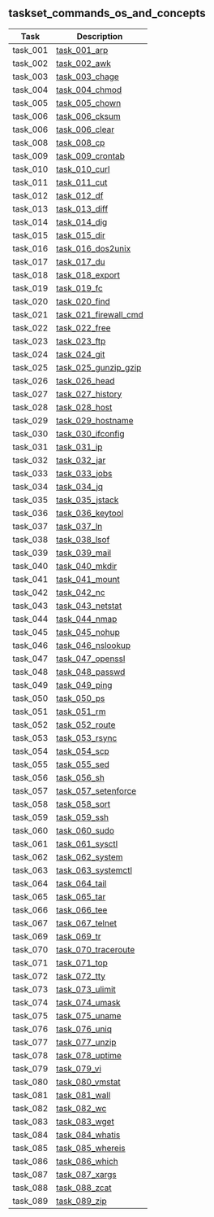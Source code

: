 ## taskset_commands_os_and_concepts

| Task | Description |
| --- | --- |
| task_001 |   [task_001_arp](home/os_and_concepts/commands/taskset_commands_os_and_concepts/task_001_arp) |
| task_002 |   [task_002_awk](home/os_and_concepts/commands/taskset_commands_os_and_concepts/task_002_awk) |
| task_003 |   [task_003_chage](home/os_and_concepts/commands/taskset_commands_os_and_concepts/task_003_chage) |
| task_004 |   [task_004_chmod](home/os_and_concepts/commands/taskset_commands_os_and_concepts/task_004_chmod) |
| task_005 |   [task_005_chown](home/os_and_concepts/commands/taskset_commands_os_and_concepts/task_005_chown) |
| task_006 |   [task_006_cksum](home/os_and_concepts/commands/taskset_commands_os_and_concepts/task_006_cksum) |
| task_006 |   [task_006_clear](home/os_and_concepts/commands/taskset_commands_os_and_concepts/task_006_clear) |
| task_008 |   [task_008_cp](home/os_and_concepts/commands/taskset_commands_os_and_concepts/task_008_cp) |
| task_009 |   [task_009_crontab](home/os_and_concepts/commands/taskset_commands_os_and_concepts/task_009_crontab) |
| task_010 |   [task_010_curl](home/os_and_concepts/commands/taskset_commands_os_and_concepts/task_010_curl) |
| task_011 |   [task_011_cut](home/os_and_concepts/commands/taskset_commands_os_and_concepts/task_011_cut) |
| task_012 |   [task_012_df](home/os_and_concepts/commands/taskset_commands_os_and_concepts/task_012_df) |
| task_013 |   [task_013_diff](home/os_and_concepts/commands/taskset_commands_os_and_concepts/task_013_diff) |
| task_014 |   [task_014_dig](home/os_and_concepts/commands/taskset_commands_os_and_concepts/task_014_dig) |
| task_015 |   [task_015_dir](home/os_and_concepts/commands/taskset_commands_os_and_concepts/task_015_dir) |
| task_016 |   [task_016_dos2unix](home/os_and_concepts/commands/taskset_commands_os_and_concepts/task_016_dos2unix) |
| task_017 |   [task_017_du](home/os_and_concepts/commands/taskset_commands_os_and_concepts/task_017_du) |
| task_018 |   [task_018_export](home/os_and_concepts/commands/taskset_commands_os_and_concepts/task_018_export) |
| task_019 |   [task_019_fc](home/os_and_concepts/commands/taskset_commands_os_and_concepts/task_019_fc) |
| task_020 |   [task_020_find](home/os_and_concepts/commands/taskset_commands_os_and_concepts/task_020_find) |
| task_021 |   [task_021_firewall_cmd](home/os_and_concepts/commands/taskset_commands_os_and_concepts/task_021_firewall_cmd) |
| task_022 |   [task_022_free](home/os_and_concepts/commands/taskset_commands_os_and_concepts/task_022_free) |
| task_023 |   [task_023_ftp](home/os_and_concepts/commands/taskset_commands_os_and_concepts/task_023_ftp) |
| task_024 |   [task_024_git](home/os_and_concepts/commands/taskset_commands_os_and_concepts/task_024_git) |
| task_025 |   [task_025_gunzip_gzip](home/os_and_concepts/commands/taskset_commands_os_and_concepts/task_025_gunzip_gzip) |
| task_026 |   [task_026_head](home/os_and_concepts/commands/taskset_commands_os_and_concepts/task_026_head) |
| task_027 |   [task_027_history](home/os_and_concepts/commands/taskset_commands_os_and_concepts/task_027_history) |
| task_028 |   [task_028_host](home/os_and_concepts/commands/taskset_commands_os_and_concepts/task_028_host) |
| task_029 |   [task_029_hostname](home/os_and_concepts/commands/taskset_commands_os_and_concepts/task_029_hostname) |
| task_030 |   [task_030_ifconfig](home/os_and_concepts/commands/taskset_commands_os_and_concepts/task_030_ifconfig) |
| task_031 |   [task_031_ip](home/os_and_concepts/commands/taskset_commands_os_and_concepts/task_031_ip) |
| task_032 |   [task_032_jar](home/os_and_concepts/commands/taskset_commands_os_and_concepts/task_032_jar) |
| task_033 |   [task_033_jobs](home/os_and_concepts/commands/taskset_commands_os_and_concepts/task_033_jobs) |
| task_034 |   [task_034_jq](home/os_and_concepts/commands/taskset_commands_os_and_concepts/task_034_jq) |
| task_035 |   [task_035_jstack](home/os_and_concepts/commands/taskset_commands_os_and_concepts/task_035_jstack) |
| task_036 |   [task_036_keytool](home/os_and_concepts/commands/taskset_commands_os_and_concepts/task_036_keytool) |
| task_037 |   [task_037_ln](home/os_and_concepts/commands/taskset_commands_os_and_concepts/task_037_ln) |
| task_038 |   [task_038_lsof](home/os_and_concepts/commands/taskset_commands_os_and_concepts/task_038_lsof) |
| task_039 |   [task_039_mail](home/os_and_concepts/commands/taskset_commands_os_and_concepts/task_039_mail) |
| task_040 |   [task_040_mkdir](home/os_and_concepts/commands/taskset_commands_os_and_concepts/task_040_mkdir) |
| task_041 |   [task_041_mount](home/os_and_concepts/commands/taskset_commands_os_and_concepts/task_041_mount) |
| task_042 |   [task_042_nc](home/os_and_concepts/commands/taskset_commands_os_and_concepts/task_042_nc) |
| task_043 |   [task_043_netstat](home/os_and_concepts/commands/taskset_commands_os_and_concepts/task_043_netstat) |
| task_044 |   [task_044_nmap](home/os_and_concepts/commands/taskset_commands_os_and_concepts/task_044_nmap) |
| task_045 |   [task_045_nohup](home/os_and_concepts/commands/taskset_commands_os_and_concepts/task_045_nohup) |
| task_046 |   [task_046_nslookup](home/os_and_concepts/commands/taskset_commands_os_and_concepts/task_046_nslookup) |
| task_047 |   [task_047_openssl](home/os_and_concepts/commands/taskset_commands_os_and_concepts/task_047_openssl) |
| task_048 |   [task_048_passwd](home/os_and_concepts/commands/taskset_commands_os_and_concepts/task_048_passwd) |
| task_049 |   [task_049_ping](home/os_and_concepts/commands/taskset_commands_os_and_concepts/task_049_ping) |
| task_050 |   [task_050_ps](home/os_and_concepts/commands/taskset_commands_os_and_concepts/task_050_ps) |
| task_051 |   [task_051_rm](home/os_and_concepts/commands/taskset_commands_os_and_concepts/task_051_rm) |
| task_052 |   [task_052_route](home/os_and_concepts/commands/taskset_commands_os_and_concepts/task_052_route) |
| task_053 |   [task_053_rsync](home/os_and_concepts/commands/taskset_commands_os_and_concepts/task_053_rsync) |
| task_054 |   [task_054_scp](home/os_and_concepts/commands/taskset_commands_os_and_concepts/task_054_scp) |
| task_055 |   [task_055_sed](home/os_and_concepts/commands/taskset_commands_os_and_concepts/task_055_sed) |
| task_056 |   [task_056_sh](home/os_and_concepts/commands/taskset_commands_os_and_concepts/task_056_sh) |
| task_057 |   [task_057_setenforce](home/os_and_concepts/commands/taskset_commands_os_and_concepts/task_057_setenforce) |
| task_058 |   [task_058_sort](home/os_and_concepts/commands/taskset_commands_os_and_concepts/task_058_sort) |
| task_059 |   [task_059_ssh](home/os_and_concepts/commands/taskset_commands_os_and_concepts/task_059_ssh) |
| task_060 |   [task_060_sudo](home/os_and_concepts/commands/taskset_commands_os_and_concepts/task_060_sudo) |
| task_061 |   [task_061_sysctl](home/os_and_concepts/commands/taskset_commands_os_and_concepts/task_061_sysctl) |
| task_062 |   [task_062_system](home/os_and_concepts/commands/taskset_commands_os_and_concepts/task_062_system) |
| task_063 |   [task_063_systemctl](home/os_and_concepts/commands/taskset_commands_os_and_concepts/task_063_systemctl) |
| task_064 |   [task_064_tail](home/os_and_concepts/commands/taskset_commands_os_and_concepts/task_064_tail) |
| task_065 |   [task_065_tar](home/os_and_concepts/commands/taskset_commands_os_and_concepts/task_065_tar) |
| task_066 |   [task_066_tee](home/os_and_concepts/commands/taskset_commands_os_and_concepts/task_066_tee) |
| task_067 |   [task_067_telnet](home/os_and_concepts/commands/taskset_commands_os_and_concepts/task_067_telnet) |
| task_069 |   [task_069_tr](home/os_and_concepts/commands/taskset_commands_os_and_concepts/task_069_tr) |
| task_070 |   [task_070_traceroute](home/os_and_concepts/commands/taskset_commands_os_and_concepts/task_070_traceroute) |
| task_071 |   [task_071_top](home/os_and_concepts/commands/taskset_commands_os_and_concepts/task_071_top) |
| task_072 |   [task_072_tty](home/os_and_concepts/commands/taskset_commands_os_and_concepts/task_072_tty) |
| task_073 |   [task_073_ulimit](home/os_and_concepts/commands/taskset_commands_os_and_concepts/task_073_ulimit) |
| task_074 |   [task_074_umask](home/os_and_concepts/commands/taskset_commands_os_and_concepts/task_074_umask) |
| task_075 |   [task_075_uname](home/os_and_concepts/commands/taskset_commands_os_and_concepts/task_075_uname) |
| task_076 |   [task_076_uniq](home/os_and_concepts/commands/taskset_commands_os_and_concepts/task_076_uniq) |
| task_077 |   [task_077_unzip](home/os_and_concepts/commands/taskset_commands_os_and_concepts/task_077_unzip) |
| task_078 |   [task_078_uptime](home/os_and_concepts/commands/taskset_commands_os_and_concepts/task_078_uptime) |
| task_079 |   [task_079_vi](home/os_and_concepts/commands/taskset_commands_os_and_concepts/task_079_vi) |
| task_080 |   [task_080_vmstat](home/os_and_concepts/commands/taskset_commands_os_and_concepts/task_080_vmstat) |
| task_081 |   [task_081_wall](home/os_and_concepts/commands/taskset_commands_os_and_concepts/task_081_wall) |
| task_082 |   [task_082_wc](home/os_and_concepts/commands/taskset_commands_os_and_concepts/task_082_wc) |
| task_083 |   [task_083_wget](home/os_and_concepts/commands/taskset_commands_os_and_concepts/task_083_wget) |
| task_084 |   [task_084_whatis](home/os_and_concepts/commands/taskset_commands_os_and_concepts/task_084_whatis) |
| task_085 |   [task_085_whereis](home/os_and_concepts/commands/taskset_commands_os_and_concepts/task_085_whereis) |
| task_086 |   [task_086_which](home/os_and_concepts/commands/taskset_commands_os_and_concepts/task_086_which) |
| task_087 |   [task_087_xargs](home/os_and_concepts/commands/taskset_commands_os_and_concepts/task_087_xargs) |
| task_088 |   [task_088_zcat](home/os_and_concepts/commands/taskset_commands_os_and_concepts/task_088_zcat) |
| task_089 |   [task_089_zip](home/os_and_concepts/commands/taskset_commands_os_and_concepts/task_089_zip) |


